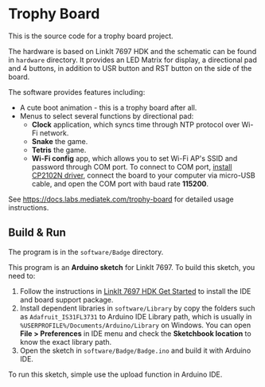 # Trophy Board

This is the source code for a trophy board project. 

The hardware is based on LinkIt 7697 HDK and the schematic can be found in `hardware` directory. It provides an LED Matrix for display, a directional pad and 4 buttons, in addition to USR button and RST button on the side of the board.

The software provides features including:

 * A cute boot animation - this is a trophy board after all.
 * Menus to select several functions by directional pad:
   * **Clock** application, which syncs time through NTP protocol over Wi-Fi network.
   * **Snake** the game.
   * **Tetris** the game.
   * **Wi-Fi config** app, which allows you to set Wi-Fi AP's SSID and password through COM port. To connect to COM port, [install CP2102N driver](https://docs.labs.mediatek.com/resource/linkit7697-arduino/en/connecting-linkit-7697-to-computer), connect the board to your computer via micro-USB cable, and open the COM port with baud rate **115200**.

See https://docs.labs.mediatek.com/trophy-board for detailed usage instructions.

## Build & Run

The program is in the `software/Badge` directory.

This program is an **Arduino sketch** for LinkIt 7697. To build this sketch, you need to:

 1. Follow the instructions in [LinkIt 7697 HDK Get Started](https://docs.labs.mediatek.com/resource/linkit7697-arduino/en/setup-arduino-ide-for-linkit-7697) to install the IDE and board support package.
 1. Install dependent libraries in `software/Library` by copy the folders such as `Adafruit_IS31FL3731` to Arduino IDE Library path, which is usually in `%USERPROFILE%/Documents/Arduino/Library` on Windows. You can open **File > Preferences** in IDE menu and check the **Sketchbook location** to know the exact library path.
 1. Open the sketch in `software/Badge/Badge.ino` and build it with Arduino IDE.

To run this sketch, simple use the upload function in Arduino IDE.
